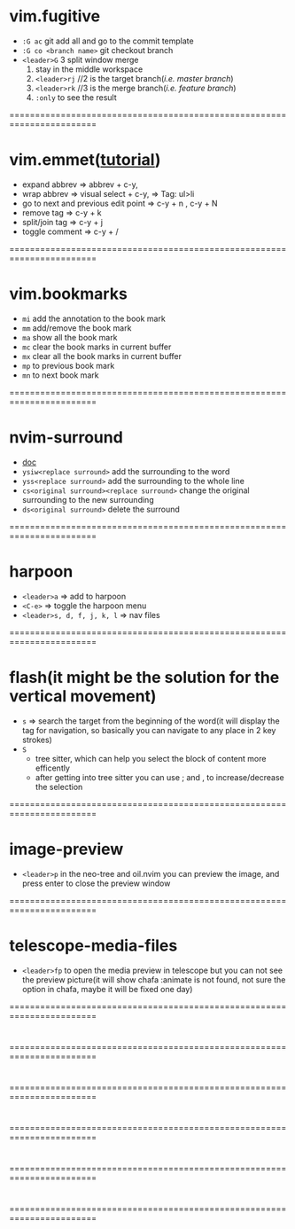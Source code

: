 # vim.fugitive

- `:G ac` git add all and go to the commit template
- `:G co <branch name>` git checkout branch
- `<leader>G` 3 split window merge
  1.  stay in the middle workspace
  2.  `<leader>rj` //2 is the target branch(_i.e. master branch_)
  3.  `<leader>rk` //3 is the merge branch(_i.e. feature branch_)
  4.  `:only` to see the result

=======================================================================

# vim.emmet([tutorial](https://raw.githubusercontent.com/mattn/emmet-vim/master/TUTORIAL))

- expand abbrev => abbrev + c-y,
- wrap abbrev => visual select + c-y, => Tag: ul>li
- go to next and previous edit point => c-y + n , c-y + N
- remove tag => c-y + k
- split/join tag => c-y + j
- toggle comment => c-y + /

=======================================================================

# vim.bookmarks

- `mi` add the annotation to the book mark
- `mm` add/remove the book mark
- `ma` show all the book mark
- `mc` clear the book marks in current buffer
- `mx` clear all the book marks in current buffer
- `mp` to previous book mark
- `mn` to next book mark

=======================================================================

# nvim-surround

- [doc](https://github.com/kylechui/nvim-surround/blob/main/doc/nvim-surround.txt)
- `ysiw<replace surround>` add the surrounding to the word
- `yss<replace surround>` add the surrounding to the whole line
- `cs<original surround><replace surround>` change the original surrounding to the new surrounding
- `ds<original surround>` delete the surround

=======================================================================

# harpoon

- `<leader>a` => add to harpoon
- `<C-e>` => toggle the harpoon menu
- `<leader>s, d, f, j, k, l` => nav files

=======================================================================

# flash(it might be the solution for the vertical movement)

- `s` => search the target from the beginning of the word(it will
  display the tag for navigation, so basically you can navigate to any
  place in 2 key strokes)
- `S`
  - tree sitter, which can help you select the block of content more efficently
  - after getting into tree sitter you can use ; and , to increase/decrease the selection

=======================================================================

# image-preview

- `<leader>p` in the neo-tree and oil.nvim you can preview the image, and press enter
  to close the preview window

=======================================================================

# telescope-media-files

- `<leader>fp` to open the media preview in telescope but you can not
  see the preview picture(it will show chafa :animate is not found,
  not sure the option in chafa, maybe it will be fixed one day)

=======================================================================

#

=======================================================================

#

=======================================================================

#

=======================================================================

#

=======================================================================

#

=======================================================================

